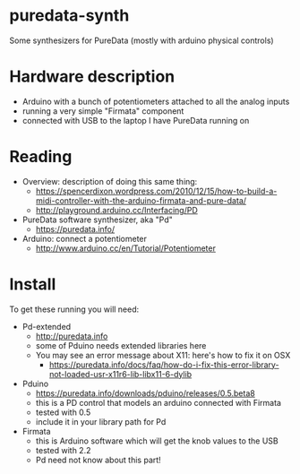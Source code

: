 # puredata-synth

Some synthesizers for PureData (mostly with arduino physical controls)

# Hardware description

- Arduino with a bunch of potentiometers attached to all the analog inputs
- running a very simple "Firmata" component
- connected with USB to the laptop I have PureData running on

# Reading
- Overview: description of doing this same thing:
    - https://spencerdixon.wordpress.com/2010/12/15/how-to-build-a-midi-controller-with-the-arduino-firmata-and-pure-data/
    - http://playground.arduino.cc/Interfacing/PD
- PureData software synthesizer, aka "Pd"
    - https://puredata.info/
- Arduino: connect a potentiometer
    - http://www.arduino.cc/en/Tutorial/Potentiometer

# Install

To get these running you will need:

- Pd-extended
    - http://puredata.info
    - some of Pduino needs extended libraries here
    - You may see an error message about X11: here's how to fix it on OSX
        - https://puredata.info/docs/faq/how-do-i-fix-this-error-library-not-loaded-usr-x11r6-lib-libx11-6-dylib 
- Pduino 
    - https://puredata.info/downloads/pduino/releases/0.5.beta8
    - this is a PD control that models an arduino connected with Firmata
    - tested with 0.5
    - include it in your library path for Pd
- Firmata
    - this is Arduino software which will get the knob values to the USB
    - tested with 2.2
    - Pd need not know about this part!


